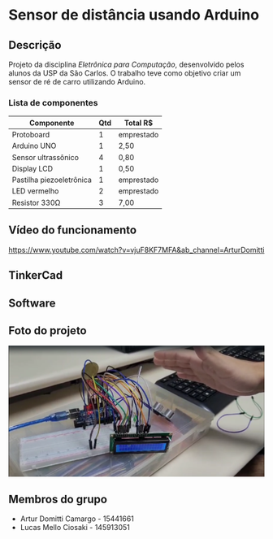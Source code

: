 # Sensor de distância usando Arduino
## Descrição
Projeto da disciplina _Eletrônica para Computação_, desenvolvido pelos alunos da USP da São Carlos.
O trabalho teve como objetivo criar um sensor de ré de carro utilizando Arduino.

### Lista de componentes
| Componente | Qtd | Total R$ |
| ---------- | --- | -------- |
| Protoboard | 1 | emprestado |
| Arduino UNO | 1 | 2,50 |
| Sensor ultrassônico | 4 | 0,80 |
| Display LCD | 1 | 0,50 |
| Pastilha piezoeletrônica | 1 | emprestado |
| LED vermelho | 2 | emprestado |
| Resistor 330Ω | 3 | 7,00 |

## Vídeo do funcionamento
https://www.youtube.com/watch?v=vjuF8KF7MFA&ab_channel=ArturDomitti

## TinkerCad

## Software

## Foto do projeto
<img src="arduino.png">

## Membros do grupo
  * Artur Domitti Camargo - 15441661
  * Lucas Mello Ciosaki - 145913051 

